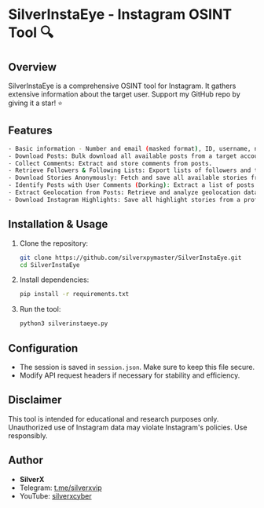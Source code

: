 # SilverInstaEye - Instagram OSINT Tool 🔍

## Overview
SilverInstaEye is a comprehensive OSINT tool for Instagram. It gathers extensive information about the target user. Support my GitHub repo by giving it a star! ⭐

## Features
```sh
- Basic information - Number and email (masked format), ID, username, number of posts, bio, number of followers, whether the account is private or public, whether it is a business account, etc..
- Download Posts: Bulk download all available posts from a target account.
- Collect Comments: Extract and store comments from posts.
- Retrieve Followers & Following Lists: Export lists of followers and the accounts being followed.
- Download Stories Anonymously: Fetch and save all available stories from a target profile without revealing identity.
- Identify Posts with User Comments (Dorking): Extract a list of posts where a specific target has commented.
- Extract Geolocation from Posts: Retrieve and analyze geolocation data embedded in posts.
- Download Instagram Highlights: Save all highlight stories from a profile.
```
## Installation & Usage
1. Clone the repository:
   ```sh
   git clone https://github.com/silverxpymaster/SilverInstaEye.git
   cd SilverInstaEye
   ```
2. Install dependencies:
   ```sh
   pip install -r requirements.txt
   ```
3. Run the tool:
   ```sh
   python3 silverinstaeye.py
   ```

## Configuration
- The session is saved in `session.json`. Make sure to keep this file secure.
- Modify API request headers if necessary for stability and efficiency.

## Disclaimer
This tool is intended for educational and research purposes only. Unauthorized use of Instagram data may violate Instagram's policies. Use responsibly.

## Author
- **SilverX**
- Telegram: [t.me/silverxvip](https://t.me/silverxvip)
- YouTube: [silverxcyber](https://www.youtube.com/@silverxcyber)

